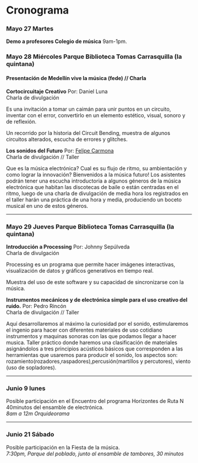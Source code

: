 # Cronograma

### Mayo 27 Martes
__Demo a profesores Colegio de música__
9am-1pm.

### Mayo 28 Miércoles Parque Biblioteca Tomas Carrasquilla (la quintana)

#### Presentación de Medellín vive la música (fede) // Charla

__Cortocircuitaje Creativo__
Por: Daniel Luna<br>
Charla de divulgación<br>

Es una invitación a tomar un caimán para unir puntos en un circuito, inventar con el error, convertirlo en un elemento estético, visual, sonoro y de reflexión.

Un recorrido por la historia del Circuit Bending, muestra de algunos circuitos alterados, escucha de errores y glitches.


__Los sonidos del Futuro__
Por: [Felipe Carmona](https://github.com/electropipe) <br>
Charla de divulgación // Taller <br>

Que es la música electrónica? Cual es su flujo de ritmo, su ambientación y como lograr la innovación? Bienvenidos a la música futuro!
Los asistentes podrán tener una escucha introductoria a algunos géneros de la música electrónica que habitan las discotecas de baile o están centradas en el ritmo, luego de una charla de divulgación de media hora los registrados en el taller harán una práctica de una hora y media, produciendo un boceto musical  en uno de estos géneros. 

---

### Mayo 29 Jueves Parque Biblioteca Tomas Carrasquilla (la quintana)

__Introducción a Processing__
Por: Johnny Sepúlveda<br>
Charla de divulgación<br>

Processing es un programa que permite hacer imágenes interactivas, visualización de datos y gráficos generativos en tiempo real.

Muestra del uso de este software y su capacidad de sincronizarse con la música.


__Instrumentos mecánicos y de electrónica simple para el uso creativo del ruido.__
Por: Pedro Rincón<br>
Charla de divulgación // Taller<br>

Aquí desarrollaremos al máximo la curiosidad por el sonido, estimularemos el ingenio para hacer con diferentes materiales de uso cotidiano instrumentos y maquinas sonoras con las que podamos llegar a hacer musica.
Taller práctico donde haremos una clasificación de materiales asignándolos a tres principios acústicos
básicos que corresponden a las herramientas que usaremos para producir el sonido, los aspectos son: rozamiento(rozadores,raspadores),percusión(martillos y percutores), viento (uso de sopladores).

----

### Junio 9 lunes
Posible participación en el Encuentro del programa Horizontes de Ruta N 40minutos del ensamble de electrónica.<br>
*8am a 12m Orquideorama*

----

### Junio 21 Sábado
Posible participación en la Fiesta de la música.<br>
*7:30pm, Parque del poblado, junto al ensamble de tambores, 30 minutos*




